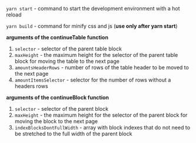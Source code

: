 `yarn start` - command to start the development environment with a hot reload

`yarn build` - command for minify css and js (**use only after yarn start**)

**arguments of the continueTable function**
1. `selector` - selector of the parent table block
2. `maxHeight` - the maximum height for the selector of the parent table block for moving the table to the next page
3. `amountsHeaderRows` - number of rows of the table header to be moved to the next page
4. `amountItemsSelector` - selector for the number of rows without a headers rows 


**arguments of the continueBlock function**
1. `selector` - selector of the parent block
2. `maxHeight` - the maximum height for the selector of the parent block for moving the block to the next page
3. `indexBlocksDontFullWidth` - array with block indexes that do not need to be stretched to the full width of the parent block
